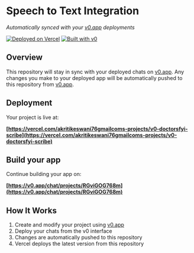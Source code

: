# Speech to Text Integration

*Automatically synced with your [v0.app](https://v0.app) deployments*

[![Deployed on Vercel](https://img.shields.io/badge/Deployed%20on-Vercel-black?style=for-the-badge&logo=vercel)](https://vercel.com/akritikeswani76gmailcoms-projects/v0-doctorsfyi-scribe)
[![Built with v0](https://img.shields.io/badge/Built%20with-v0.app-black?style=for-the-badge)](https://v0.app/chat/projects/RGviGOG768m)

## Overview

This repository will stay in sync with your deployed chats on [v0.app](https://v0.app).
Any changes you make to your deployed app will be automatically pushed to this repository from [v0.app](https://v0.app).

## Deployment

Your project is live at:

**[https://vercel.com/akritikeswani76gmailcoms-projects/v0-doctorsfyi-scribe](https://vercel.com/akritikeswani76gmailcoms-projects/v0-doctorsfyi-scribe)**

## Build your app

Continue building your app on:

**[https://v0.app/chat/projects/RGviGOG768m](https://v0.app/chat/projects/RGviGOG768m)**

## How It Works

1. Create and modify your project using [v0.app](https://v0.app)
2. Deploy your chats from the v0 interface
3. Changes are automatically pushed to this repository
4. Vercel deploys the latest version from this repository
